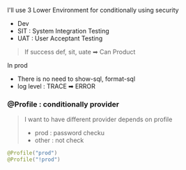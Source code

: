 
I'll use 3 Lower Environment for conditionally using security
- Dev
- SIT : System Integration Testing
- UAT : User Acceptant Testing

> If success def, sit, uate ➡ Can Product 




In prod
- There is no need to show-sql, format-sql
- log level : TRACE ➡ ERROR



### @Profile :  conditionally provider

> I want to have different provider depends on profile
> - prod : password checku
> - other : not check 

```JAVA 
@Profile("prod")
@Profile("!prod")
```

